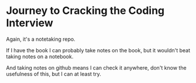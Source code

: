 # Journey to Cracking the Coding Interview

Again, it's a notetaking repo. 

If I have the book I can probably take notes on the book, but it wouldn't beat taking notes on a notebook.

And taking notes on github means I can check it anywhere, don't know the usefulness of this, but I can at least try.